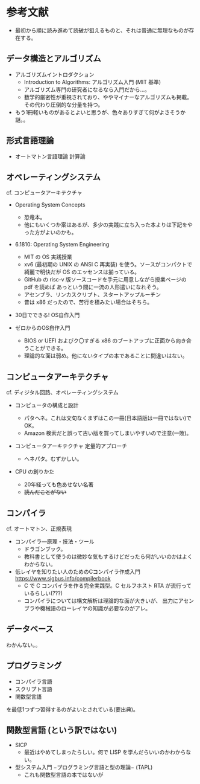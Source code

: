 # 参考文献

* 最初から順に読み進めて読破が狙えるものと、それは普通に無理なものが存在する。

## データ構造とアルゴリズム

* アルゴリズムイントロダクション
  * Introduction to Algorithms: アルゴリズム入門 (MIT 基準)
  * アルゴリズム専門の研究者になるなら入門だから…。
  * 数学的厳密性が重視されており、ややマイナーなアルゴリズムも掲載。
  その代わり圧倒的な分量を持つ。
* もう1冊軽いものがあるとよいと思うが、色々ありすぎて何がよさそうか謎。。

## 形式言語理論

* オートマトン言語理論 計算論

## オペレーティングシステム

cf. コンピュータアーキテクチャ

* Operating System Concepts
  * 恐竜本。
  * 他にもいくつか案はあるが、多少の実践に立ち入った本よりは下記をやった方がよいのかも。
* 6.1810: Operating System Engineering
  * MIT の OS 実践授業
  * xv6 (最初期の UNIX の ANSI C 再実装) を使う。ソースがコンパクトで綺麗で明快だが
  OS のエッセンスは揃っている。
  * GitHub の risc-v 版ソースコードを手元に用意しながら授業ページの pdf を読めば
  あっという間に一流の人形遣いになれそう。
  * アセンブラ、リンカスクリプト、スタートアップルーチン
  * 昔は x86 だったので、苦行を積みたい場合はそちら。

* 30日でできる! OS自作入門
* ゼロからのOS自作入門
  * BIOS or UEFI およびク〇すぎる x86 のブートアップに正面から向き合うことができる。
  * 理論的な面は弱め。他にないタイプの本であることに間違いはない。

## コンピュータアーキテクチャ

cf. ディジタル回路、オペレーティングシステム

* コンピュータの構成と設計
  * パタヘネ。これは文句なくまずはこの一冊(日本語版は一冊ではない)でOK。
  * Amazon 検索だと誤って古い版を買ってしまいやすいので注意(一敗)。
* コンピュータアーキテクチャ 定量的アプローチ
  * ヘネパタ。むずかしい。

* CPU の創りかた
  * 20年経っても色あせない名著
  * ~~読んだことがない~~

## コンパイラ

cf. オートマトン、正規表現

* コンパイラ―原理・技法・ツール
  * ドラゴンブック。
  * 教科書として使うのは微妙な気もするけどだったら何がいいのかはよくわからない。
* 低レイヤを知りたい人のためのCコンパイラ作成入門 <https://www.sigbus.info/compilerbook>
  * C で C コンパイラを作る完全実践型。C セルフホスト RTA が流行っているらしい(???)
  * コンパイラについては構文解析は理論的な面が大きいが、
  出力にアセンブラや機械語のローレイヤの知識が必要なのがアレ。

## データベース

わかんない。。

## プログラミング

* コンパイラ言語
* スクリプト言語
* 関数型言語

を最低1つずつ習得するのがよいとされている(要出典)。

## 関数型言語 (という訳ではない)

* SICP
  * 最近はやめてしまったらしい。何で LISP を学んだらいいのかわからない。
* 型システム入門 −プログラミング言語と型の理論− (TAPL)
  * これも関数型言語の本ではないが
